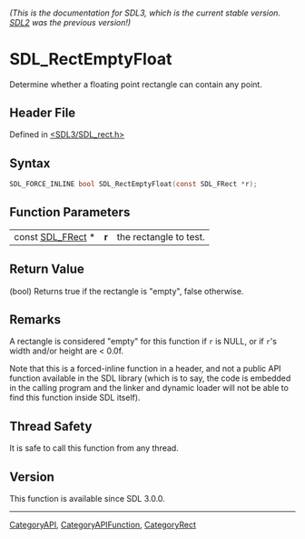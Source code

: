 ###### (This is the documentation for SDL3, which is the current stable version. [SDL2](https://wiki.libsdl.org/SDL2/) was the previous version!)
# SDL_RectEmptyFloat

Determine whether a floating point rectangle can contain any point.

## Header File

Defined in [<SDL3/SDL_rect.h>](https://github.com/libsdl-org/SDL/blob/main/include/SDL3/SDL_rect.h)

## Syntax

```c
SDL_FORCE_INLINE bool SDL_RectEmptyFloat(const SDL_FRect *r);
```

## Function Parameters

|                                |       |                        |
| ------------------------------ | ----- | ---------------------- |
| const [SDL_FRect](SDL_FRect) * | **r** | the rectangle to test. |

## Return Value

(bool) Returns true if the rectangle is "empty", false otherwise.

## Remarks

A rectangle is considered "empty" for this function if `r` is NULL, or if
`r`'s width and/or height are < 0.0f.

Note that this is a forced-inline function in a header, and not a public
API function available in the SDL library (which is to say, the code is
embedded in the calling program and the linker and dynamic loader will not
be able to find this function inside SDL itself).

## Thread Safety

It is safe to call this function from any thread.

## Version

This function is available since SDL 3.0.0.

----
[CategoryAPI](CategoryAPI), [CategoryAPIFunction](CategoryAPIFunction), [CategoryRect](CategoryRect)

